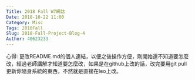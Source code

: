 ```yaml
---
Title: 2018 Fall W7網誌
Date: 2018-10-22 11:00
Category: Misc
Tags: 2018Fall
Slug: 2018-Fall-Project-Blog-4
Author: 40623233
---
```




<!-- PELICAN_END_SUMMARY -->

心得:
更改README.md的個人連結，以便之後操作方便，剛開始還不知道要怎麼改，經過老師講解才知道要怎麼改，如果是在github上改的話，改完要用git pull更新你隨身系統的東西，不然就是直接在leo上改。




